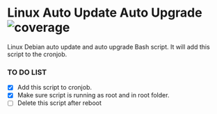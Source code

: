 # Linux Auto Update Auto Upgrade ![coverage](https://img.shields.io/badge/BashScript-80%25-green)
Linux Debian auto update and auto upgrade Bash script. It will add this script to the cronjob.

### TO DO LIST

- [x] Add this script to cronjob.
- [x] Make sure script is running as root and in root folder.
- [ ] Delete this script after reboot
